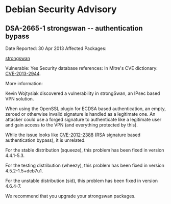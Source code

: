 
Debian Security Advisory
========================


DSA-2665-1 strongswan -- authentication bypass
----------------------------------------------



Date Reported:
30 Apr 2013
Affected Packages:

[strongswan](https://packages.debian.org/src:strongswan)

Vulnerable:
Yes
Security database references:
In Mitre's CVE dictionary: [CVE-2013-2944](https://security-tracker.debian.org/tracker/CVE-2013-2944).  

More information:

Kevin Wojtysiak discovered a vulnerability in strongSwan, an IPsec
based VPN solution.


When using the OpenSSL plugin for ECDSA based authentication, an empty,
zeroed or otherwise invalid signature is handled as a legitimate one.
An attacker could use a forged signature to authenticate like a legitimate
user and gain access to the VPN (and everything protected by this).


While the issue looks like [CVE-2012-2388](https://security-tracker.debian.org/tracker/CVE-2012-2388)
(RSA signature based authentication bypass), it is unrelated.


For the stable distribution (squeeze), this problem has been fixed in
version 4.4.1-5.3.


For the testing distribution (wheezy), this problem has been fixed in
version 4.5.2-1.5+deb7u1.


For the unstable distribution (sid), this problem has been fixed in
version 4.6.4-7.


We recommend that you upgrade your strongswan packages.





